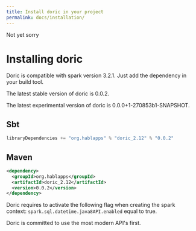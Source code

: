 ```yaml
---
title: Install doric in your project
permalink: docs/installation/
---
```

Not yet sorry
# Installing doric
Doric is compatible with spark version 3.2.1. Just add the dependency in your build tool.

The latest stable version of doric is 0.0.2.

The latest experimental version of doric is 0.0.0+1-270853b1-SNAPSHOT.

## Sbt
```scala
libraryDependencies += "org.hablapps" % "doric_2.12" % "0.0.2"
```
## Maven
```xml
<dependency>
  <groupId>org.hablapps</groupId>
  <artifactId>doric_2.12</artifactId>
  <version>0.0.2</version>
</dependency>
```

Doric requires to activate the following flag when creating the spark context:
`spark.sql.datetime.java8API.enabled` equal to true.

Doric is committed to use the most modern API's first.
